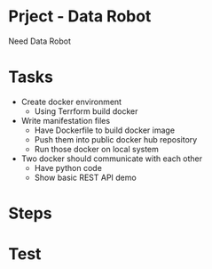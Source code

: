 # Prject - Data Robot
Need Data Robot

# Tasks
- Create docker environment 
  + Using Terrform build docker 
- Write manifestation files
  + Have Dockerfile to build docker image
  + Push them into public docker hub repository
  + Run those docker on local system
- Two docker should communicate with each other
  + Have python code
  + Show basic REST API demo
  
# Steps

# Test
